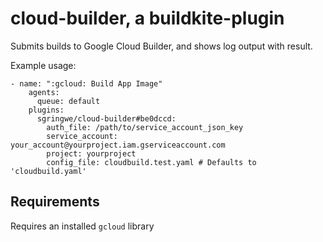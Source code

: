 # cloud-builder, a buildkite-plugin

Submits builds to Google Cloud Builder, and shows log output with result.

Example usage:

```
- name: ":gcloud: Build App Image"
    agents:
      queue: default
    plugins:
      sgringwe/cloud-builder#be0dccd:
        auth_file: /path/to/service_account_json_key
        service_account: your_account@yourproject.iam.gserviceaccount.com
        project: yourproject
        config_file: cloudbuild.test.yaml # Defaults to 'cloudbuild.yaml'
```

## Requirements

Requires an installed `gcloud` library
